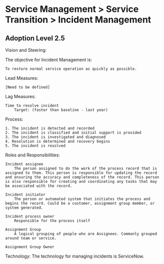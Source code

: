 Service Management > Service Transition > Incident Management
=========================


Adoption Level 2.5
-------------------------
Vision and Steering: 

The objective for Incident Management is:

    To restore normal service operation as quickly as possible. 

Lead Measures:

    [Need to be defined]

Lag Measures:

    Time to resolve incident
        Target: (faster than baseline - last year)

Process: 

    1. The incident is detected and recorded
    2. The incident is classified and initial support is provided
    3. The incident is investigated and diagnosed
    4. Resolution is determined and recovery begins
    5. The incident is resolved

Roles and Responsibilities:

    Incident assignee
        The person assigned to do the work of the process record that is assigned to them. This person is responsible for updating the record and ensuring the accuracy and completeness of the record. This person is also responsible for creating and coordinating any tasks that may be associated with the record.

    Incident initiator
        The person or automated system that initiates the process and begins the record. Could be a customer, assignment group member, or system generated.

    Incident process owner
        Responsible for the process itself

    Assignment Group
        A logical grouping of people who are Assignees. Commonly grouped around team or service.

    Assignment Group Owner
       
        

Technology: The technology for managing incidents is ServiceNow. 



